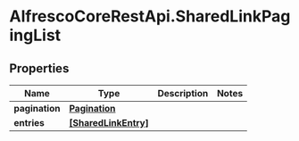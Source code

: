 # AlfrescoCoreRestApi.SharedLinkPagingList

## Properties
Name | Type | Description | Notes
------------ | ------------- | ------------- | -------------
**pagination** | [**Pagination**](Pagination.md) |  | 
**entries** | [**[SharedLinkEntry]**](SharedLinkEntry.md) |  | 


